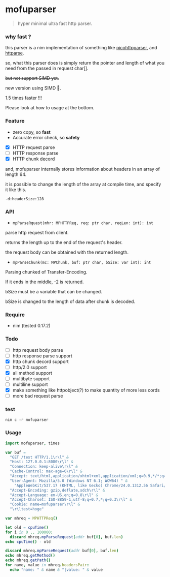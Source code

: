 # mofuparser

> hyper minimal ultra fast http parser.

### why fast ?

this parser is a nim implementation of something like [picohttpparser](https://github.com/h2o/picohttpparser), and [httparse](https://github.com/seanmonstar/httparse).

so, what this parser does is simply return the pointer and length of what you need from the passed in request char[].

~~but not support SIMD yet.~~

new version using SIMD 🚀.

1.5 times faster !!!

Please look at how to usage at the bottom.

### Feature
- zero copy, so **fast**
- Accurate error check, so **safety**
- [x] HTTP request parse
- [ ] HTTP response parse
- [x] HTTP chunk decord

and, mofuparser internally stores information about headers in an array of length 64.

it is possible to change the length of the array at compile time, and specify it like this.

`-d:headerSize:128`

### API

- `mpParseRquest(mhr: MPHTTPReq, req: ptr char, reqLen: int): int`

parse http request from client.

returns the length up to the end of the request's header.

the request body can be obtained with the returned length.

- `mpParseChunk(mc: MPChunk, buf: ptr char, bSize: var int): int`

Parsing chunked of Transfer-Encoding.

If it ends in the middle, -2 is returned.

bSize must be a variable that can be changed.

bSize is changed to the length of data after chunk is decoded.

### Require

- nim (tested 0.17.2)

### Todo

- [ ] http request body parse
- [ ] http response parse support
- [x] http chunk decord support
- [ ] http/2.0 support
- [x] all method support
- [ ] multibyte support
- [ ] multiline support
- [x] make something like httpobject(?) to make quantity of more less cords
- [ ] more bad request parse

### test

`nim c -r mofuparser`

### Usage

```nim
import mofuparser, times

var buf =
  "GET /test HTTP/1.1\r\l" &
  "Host: 127.0.0.1:8080\r\l" &
  "Connection: keep-alive\r\l" &
  "Cache-Control: max-age=0\r\l" &
  "Accept: text/html,application/xhtml+xml,application/xml;q=0.9,*/*;q=0.8\r\l" &
  "User-Agent: Mozilla/5.0 (Windows NT 6.1; WOW64) " &
    "AppleWebKit/537.17 (KHTML, like Gecko) Chrome/24.0.1312.56 Safari/537.17\r\l" &
  "Accept-Encoding: gzip,deflate,sdch\r\l" &
  "Accept-Language: en-US,en;q=0.8\r\l" &
  "Accept-Charset: ISO-8859-1,utf-8;q=0.7,*;q=0.3\r\l" &
  "Cookie: name=mofuparser\r\l" &
  "\r\ltest=hoge"

var mhreq = MPHTTPReq()

let old = cpuTime()
for i in 0 .. 100000:
  discard mhreq.mpParseRequest(addr buf[0], buf.len)
echo cpuTime() - old

discard mhreq.mpParseRequest(addr buf[0], buf.len)
echo mhreq.getMethod()
echo mhreq.getPath()
for name, value in mhreq.headersPair:
  echo "name: " & name & "|value: " & value
```
